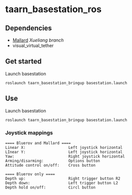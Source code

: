 # taarn_basestation_ros

## Dependencies
- [Mallard](https://github.com/EEEManchester/MallARD/tree/Xueliang) _Xueliang branch_
- visual_virtual_tether

## Get started
Launch basestation
```
roslaunch taarn_basestation_bringup basestation.launch
```

## Use
Launch basestation
```
roslaunch taarn_basestation_bringup basestation.launch
```

### Joystick mappings
```
==== Bluerov and Mallard ====
Linear X:                   Left joystick horizontal
LInear Y:                   Left joystick horizontal
Yaw:                        Right joystick horizontal
Arming/disarming:           Options button
Attitude control on/off:    Cross button

==== Bluerov only ====
Depth up:                   Right trigger button R2
Depth down:                 Left trigger button L2
Depth hold on/off:          Circl button
```